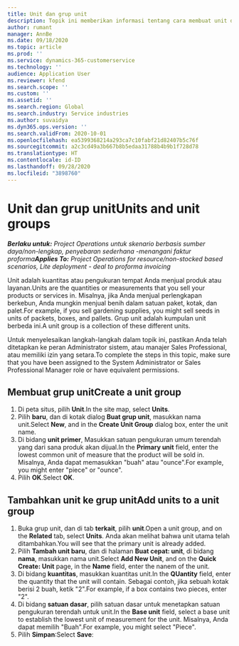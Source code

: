 ```yaml
---
title: Unit dan grup unit
description: Topik ini memberikan informasi tentang cara membuat unit dan grup unit di Dynamics 365 Project Operations.
author: rumant
manager: AnnBe
ms.date: 09/18/2020
ms.topic: article
ms.prod: ''
ms.service: dynamics-365-customerservice
ms.technology: ''
audience: Application User
ms.reviewer: kfend
ms.search.scope: ''
ms.custom: ''
ms.assetid: ''
ms.search.region: Global
ms.search.industry: Service industries
ms.author: suvaidya
ms.dyn365.ops.version: ''
ms.search.validFrom: 2020-10-01
ms.openlocfilehash: ea5399368214a293ca7c10fabf21d82407b5c76f
ms.sourcegitcommit: a2c3cd49a3b667b8b5edaa31788b4b9b1f728d78
ms.translationtype: HT
ms.contentlocale: id-ID
ms.lasthandoff: 09/28/2020
ms.locfileid: "3898760"
---
```

# <a name="units-and-unit-groups"></a><span data-ttu-id="e2e62-103">Unit dan grup unit</span><span class="sxs-lookup"><span data-stu-id="e2e62-103">Units and unit groups</span></span>

<span data-ttu-id="e2e62-104">_**Berlaku untuk:** Project Operations untuk skenario berbasis sumber daya/non-lengkap, penyebaran sederhana -menangani faktur proforma_</span><span class="sxs-lookup"><span data-stu-id="e2e62-104">_**Applies To:** Project Operations for resource/non-stocked based scenarios, Lite deployment - deal to proforma invoicing_</span></span>

<span data-ttu-id="e2e62-105">Unit adalah kuantitas atau pengukuran tempat Anda menjual produk atau layanan.</span><span class="sxs-lookup"><span data-stu-id="e2e62-105">Units are the quantities or measurements that you sell your products or services in.</span></span> <span data-ttu-id="e2e62-106">Misalnya, jika Anda menjual perlengkapan berkebun, Anda mungkin menjual benih dalam satuan paket, kotak, dan palet.</span><span class="sxs-lookup"><span data-stu-id="e2e62-106">For example, if you sell gardening supplies, you might sell seeds in units of packets, boxes, and pallets.</span></span> <span data-ttu-id="e2e62-107">Grup unit adalah kumpulan unit berbeda ini.</span><span class="sxs-lookup"><span data-stu-id="e2e62-107">A unit group is a collection of these different units.</span></span>

<span data-ttu-id="e2e62-108">Untuk menyelesaikan langkah-langkah dalam topik ini, pastikan Anda telah ditetapkan ke peran Administrator sistem, atau manajer Sales Professional, atau memiliki izin yang setara.</span><span class="sxs-lookup"><span data-stu-id="e2e62-108">To complete the steps in this topic, make sure that you have been assigned to the System Administrator or Sales Professional Manager role or have equivalent permissions.</span></span>

## <a name="create-a-unit-group"></a><span data-ttu-id="e2e62-109">Membuat grup unit</span><span class="sxs-lookup"><span data-stu-id="e2e62-109">Create a unit group</span></span>

1. <span data-ttu-id="e2e62-110">Di peta situs, pilih **Unit**.</span><span class="sxs-lookup"><span data-stu-id="e2e62-110">In the site map, select **Units**.</span></span>
2. <span data-ttu-id="e2e62-111">Pilih **baru**, dan di kotak dialog **Buat grup unit**, masukkan nama unit.</span><span class="sxs-lookup"><span data-stu-id="e2e62-111">Select **New**, and in the **Create Unit Group** dialog box, enter the unit name.</span></span>
3. <span data-ttu-id="e2e62-112">Di bidang **unit primer**, Masukkan satuan pengukuran umum terendah yang dari sana produk akan dijual.</span><span class="sxs-lookup"><span data-stu-id="e2e62-112">In the **Primary unit** field, enter the lowest common unit of measure that the product will be sold in.</span></span> <span data-ttu-id="e2e62-113">Misalnya, Anda dapat memasukkan "buah" atau "ounce".</span><span class="sxs-lookup"><span data-stu-id="e2e62-113">For example, you might enter "piece" or "ounce".</span></span>
4. <span data-ttu-id="e2e62-114">Pilih **OK**.</span><span class="sxs-lookup"><span data-stu-id="e2e62-114">Select **OK**.</span></span>

## <a name="add-units-to-a-unit-group"></a><span data-ttu-id="e2e62-115">Tambahkan unit ke grup unit</span><span class="sxs-lookup"><span data-stu-id="e2e62-115">Add units to a unit group</span></span>

1. <span data-ttu-id="e2e62-116">Buka grup unit, dan di tab **terkait**, pilih **unit**.</span><span class="sxs-lookup"><span data-stu-id="e2e62-116">Open a unit group, and on the **Related** tab, select **Units**.</span></span> <span data-ttu-id="e2e62-117">Anda akan melihat bahwa unit utama telah ditambahkan.</span><span class="sxs-lookup"><span data-stu-id="e2e62-117">You will see that the primary unit is already added.</span></span>
2. <span data-ttu-id="e2e62-118">Pilih **Tambah unit baru**, dan di halaman **Buat cepat: unit**, di bidang **nama**, masukkan nama unit.</span><span class="sxs-lookup"><span data-stu-id="e2e62-118">Select **Add New Unit**, and on the **Quick Create: Unit** page, in the **Name** field, enter the nanem of the unit.</span></span>
3. <span data-ttu-id="e2e62-119">Di bidang **kuantitas**, masukkan kuantitas unit.</span><span class="sxs-lookup"><span data-stu-id="e2e62-119">In the **QUantity** field, enter the quantity that the unit will contain.</span></span> <span data-ttu-id="e2e62-120">Sebagai contoh, jika sebuah kotak berisi 2 buah, ketik "2".</span><span class="sxs-lookup"><span data-stu-id="e2e62-120">For example, if a box contains two pieces, enter "2".</span></span> 
4. <span data-ttu-id="e2e62-121">Di bidang **satuan dasar**, pilih satuan dasar untuk menetapkan satuan pengukuran terendah untuk unit.</span><span class="sxs-lookup"><span data-stu-id="e2e62-121">In the **Base unit** field, select a base unit to establish the lowest unit of measurement for the unit.</span></span> <span data-ttu-id="e2e62-122">Misalnya, Anda dapat memilih "Buah".</span><span class="sxs-lookup"><span data-stu-id="e2e62-122">For example, you might select "Piece".</span></span>
5. <span data-ttu-id="e2e62-123">Pilih **Simpan**:</span><span class="sxs-lookup"><span data-stu-id="e2e62-123">Select **Save**:</span></span>
